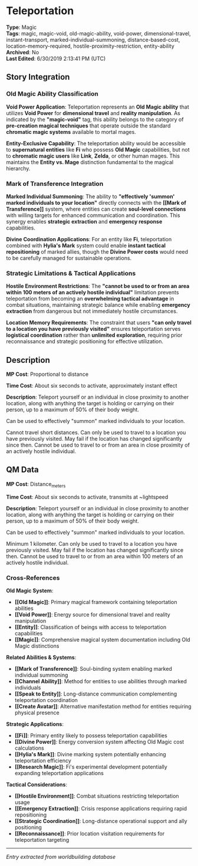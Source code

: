 # Teleportation

**Type**: Magic  
**Tags**: magic, magic-void, old-magic-ability, void-power, dimensional-travel, instant-transport, marked-individual-summoning, distance-based-cost, location-memory-required, hostile-proximity-restriction, entity-ability  
**Archived**: No  
**Last Edited**: 6/30/2019 2:13:41 PM (UTC)

## Story Integration

### Old Magic Ability Classification
**Void Power Application**: Teleportation represents an **Old Magic ability** that utilizes **Void Power** for **dimensional travel** and **reality manipulation**. As indicated by the **"magic-void"** tag, this ability belongs to the category of **pre-creation magical techniques** that operate outside the standard **chromatic magic systems** available to mortal mages.

**Entity-Exclusive Capability**: The teleportation ability would be accessible to **supernatural entities** like **Fi** who possess **Old Magic** capabilities, but not to **chromatic magic users** like **Link**, **Zelda**, or other human mages. This maintains the **Entity vs. Mage** distinction fundamental to the magical hierarchy.

### Mark of Transference Integration
**Marked Individual Summoning**: The ability to **"effectively 'summon' marked individuals to your location"** directly connects with the **[[Mark of Transference]]** system, where entities can create **soul-level connections** with willing targets for enhanced communication and coordination. This synergy enables **strategic extraction** and **emergency response** capabilities.

**Divine Coordination Applications**: For an entity like **Fi**, teleportation combined with **Hylia's Mark** system could enable **instant tactical repositioning** of marked allies, though the **Divine Power costs** would need to be carefully managed for sustainable operations.

### Strategic Limitations & Tactical Applications
**Hostile Environment Restrictions**: The **"cannot be used to or from an area within 100 meters of an actively hostile individual"** limitation prevents teleportation from becoming an **overwhelming tactical advantage** in combat situations, maintaining strategic balance while enabling **emergency extraction** from dangerous but not immediately hostile circumstances.

**Location Memory Requirements**: The constraint that users **"can only travel to a location you have previously visited"** ensures teleportation serves **logistical coordination** rather than **unlimited exploration**, requiring prior reconnaissance and strategic positioning for effective utilization.

## Description
**MP Cost**:
Proportional to distance

**Time Cost**:
About six seconds to activate, approximately instant effect

**Description**:
Teleport yourself or an individual in close proximity to another location, along with anything the target is holding or carrying on their person, up to a maximum of 50% of their body weight.

Can be used to effectively "summon" marked individuals to your location.

Cannot travel short distances. Can only be used to travel to a location you have previously visited. May fail if the location has changed significantly since then. Cannot be used to travel to or from an area in close proximity of an actively hostile individual.

## QM Data
**MP Cost**:
Distance<sub>meters</sub>

**Time Cost**:
About six seconds to activate, transmits at ~lightspeed

**Description**:
Teleport yourself or an individual in close proximity to another location, along with anything the target is holding or carrying on their person, up to a maximum of 50% of their body weight.

Can be used to effectively "summon" marked individuals to your location.

Minimum 1 kilometer. Can only be used to travel to a location you have previously visited. May fail if the location has changed significantly since then. Cannot be used to travel to or from an area within 100 meters of an actively hostile individual.

### Cross-References
**Old Magic System**:
- **[[Old Magic]]**: Primary magical framework containing teleportation abilities
- **[[Void Power]]**: Energy source for dimensional travel and reality manipulation
- **[[Entity]]**: Classification of beings with access to teleportation capabilities
- **[[Magic]]**: Comprehensive magical system documentation including Old Magic distinctions

**Related Abilities & Systems**:
- **[[Mark of Transference]]**: Soul-binding system enabling marked individual summoning
- **[[Channel Ability]]**: Method for entities to use abilities through marked individuals
- **[[Speak to Entity]]**: Long-distance communication complementing teleportation coordination
- **[[Create Avatar]]**: Alternative manifestation method for entities requiring physical presence

**Strategic Applications**:
- **[[Fi]]**: Primary entity likely to possess teleportation capabilities
- **[[Divine Power]]**: Energy conversion system affecting Old Magic cost calculations
- **[[Hylia's Mark]]**: Divine marking system potentially enhancing teleportation efficiency
- **[[Research Magic]]**: Fi's experimental development potentially expanding teleportation applications

**Tactical Considerations**:
- **[[Hostile Environment]]**: Combat situations restricting teleportation usage
- **[[Emergency Extraction]]**: Crisis response applications requiring rapid repositioning
- **[[Strategic Coordination]]**: Long-distance operational support and ally positioning
- **[[Reconnaissance]]**: Prior location visitation requirements for teleportation targeting

---
*Entry extracted from worldbuilding database*
